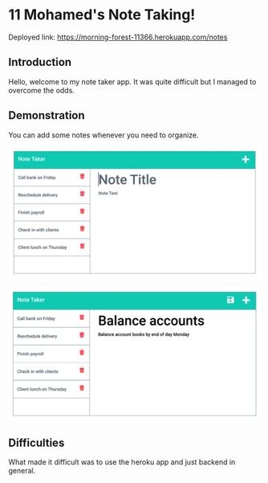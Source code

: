 # 11 Mohamed's Note Taking!

Deployed link: https://morning-forest-11366.herokuapp.com/notes

## Introduction

Hello, welcome to my note taker app. It was quite difficult but I managed to overcome the odds.


## Demonstration

You can add some notes whenever you need to organize.

![Existing notes are listed in the left-hand column with empty fields on the right-hand side for the new note’s title and text.](./Assets/11-express-homework-demo-01.png)

![Note titled “Balance accounts” reads, “Balance account books by end of day Monday,” with other notes listed on the left.](./Assets/11-express-homework-demo-02.png)


## Difficulties

What made it difficult was to use the heroku app and just backend in general.
